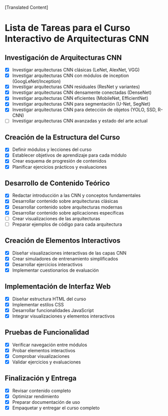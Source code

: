[Translated Content]
# Lista de Tareas para el Curso Interactivo de Arquitecturas CNN

## Investigación de Arquitecturas CNN
- [x] Investigar arquitecturas CNN clásicas (LeNet, AlexNet, VGG)
- [x] Investigar arquitecturas CNN con módulos de inception (GoogLeNet/Inception)
- [x] Investigar arquitecturas CNN residuales (ResNet y variantes)
- [x] Investigar arquitecturas CNN densamente conectadas (DenseNet)
- [x] Investigar arquitecturas CNN eficientes (MobileNet, EfficientNet)
- [x] Investigar arquitecturas CNN para segmentación (U-Net, SegNet)
- [x] Investigar arquitecturas CNN para detección de objetos (YOLO, SSD, R-CNN)
- [ ] Investigar arquitecturas CNN avanzadas y estado del arte actual

## Creación de la Estructura del Curso
- [x] Definir módulos y lecciones del curso
- [x] Establecer objetivos de aprendizaje para cada módulo
- [x] Crear esquema de progresión de contenidos
- [x] Planificar ejercicios prácticos y evaluaciones

## Desarrollo de Contenido Teórico
- [x] Redactar introducción a las CNN y conceptos fundamentales
- [x] Desarrollar contenido sobre arquitecturas clásicas
- [x] Desarrollar contenido sobre arquitecturas modernas
- [x] Desarrollar contenido sobre aplicaciones específicas
- [ ] Crear visualizaciones de las arquitecturas
- [ ] Preparar ejemplos de código para cada arquitectura

## Creación de Elementos Interactivos
- [x] Diseñar visualizaciones interactivas de las capas CNN
- [x] Crear simuladores de entrenamiento simplificados
- [x] Desarrollar ejercicios interactivos
- [x] Implementar cuestionarios de evaluación

## Implementación de Interfaz Web
- [x] Diseñar estructura HTML del curso
- [x] Implementar estilos CSS
- [x] Desarrollar funcionalidades JavaScript
- [x] Integrar visualizaciones y elementos interactivos

## Pruebas de Funcionalidad
- [x] Verificar navegación entre módulos
- [x] Probar elementos interactivos
- [x] Comprobar visualizaciones
- [x] Validar ejercicios y evaluaciones

## Finalización y Entrega
- [x] Revisar contenido completo
- [x] Optimizar rendimiento
- [x] Preparar documentación de uso
- [x] Empaquetar y entregar el curso completo
